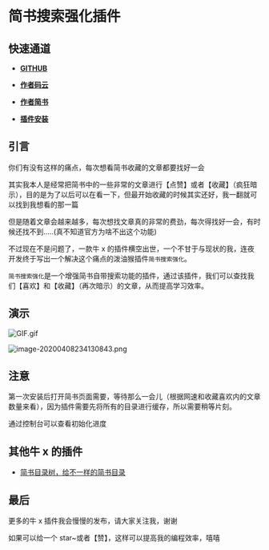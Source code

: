 # 简书搜索强化插件

## 快速通道

- **[GITHUB](https://github.com/WumaCoder/mini-tools.git)**

- **[作者码云](https://gitee.com/wuma/mini-tools)**

- **[作者简书](https://www.jianshu.com/u/c5090bf9d2f3)**

- **[插件安装](https://greasyfork.org/zh-CN/scripts/400102-%E7%AE%80%E4%B9%A6%E6%90%9C%E7%B4%A2%E5%BC%BA%E5%8C%96)**

## 引言

你们有没有这样的痛点，每次想看简书收藏的文章都要找好一会

其实我本人是经常把简书中的一些非常的文章进行【点赞】或者【收藏】（疯狂暗示），目的是为了以后可以在看一下，但最开始收藏的时候其实还好，我一翻就可以找到我想看的那一篇

但是随着文章会越来越多，每次想找文章真的非常的费劲，每次得找好一会，有时候还找不到…..(真不知道官方为啥不出这个功能)

不过现在不是问题了，一款牛 x 的插件横空出世，一个不甘于与现状的我，连夜开发终于写出一个解决这个痛点的泼油猴插件`简书搜索强化`。

`简书搜索强化`是一个增强简书自带搜索功能的插件，通过该插件，我们可以查找我们【喜欢】和【收藏】（再次暗示）的文章，从而提高学习效率。

## 演示

![GIF.gif](https://upload-images.jianshu.io/upload_images/16469057-c881d4f8f676c11d.gif?imageMogr2/auto-orient/strip)

![image-20200408234130843.png](https://upload-images.jianshu.io/upload_images/16469057-8af8ea1cc1cc3e1f.png?imageMogr2/auto-orient/strip%7CimageView2/2/w/1240)

## 注意

第一次安装后打开简书页面需要，等待那么一会儿（根据网速和收藏喜欢内的文章数量来看），因为插件需要先将所有的目录进行缓存，所以需要稍等片刻。

通过控制台可以查看初始化进度

## 其他牛 x 的插件

- [简书目录树，给不一样的简书目录](https://github.com/WumaCoder/mini-tools/tree/master/tampermonkey-scripts/jianshu-dir-tree)

## 最后

更多的牛 x 插件我会慢慢的发布，请大家关注我，谢谢

如果可以给一个 star~或者【赞】，这样可以提高我的编程效率，嘻嘻
